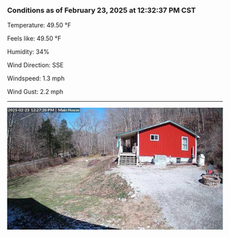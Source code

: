 ### Conditions as of February 23, 2025 at 12:32:37 PM CST 

Temperature: 49.50 &deg;F

Feels like: 49.50 &deg;F

Humidity: 34%

Wind Direction: SSE

Windspeed: 1.3 mph

Wind Gust: 2.2 mph

---

<img src="./images/latest.jpeg"/>

